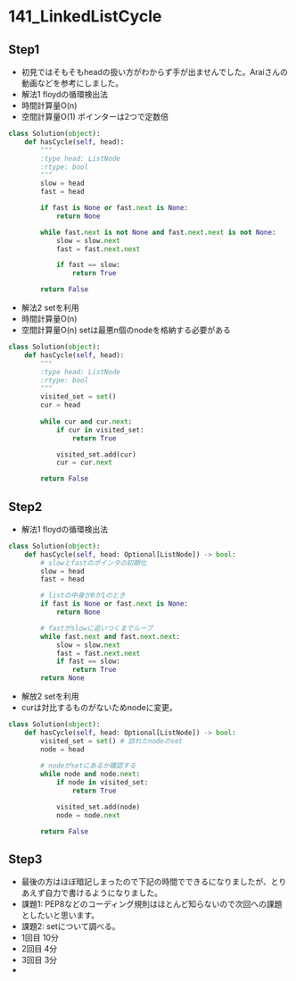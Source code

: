 # 141_LinkedListCycle

## Step1

- 初見ではそもそもheadの扱い方がわからず手が出ませんでした。Araiさんの動画などを参考にしました。
- 解法1 floydの循環検出法
- 時間計算量O(n)
- 空間計算量O(1) ポインターは2つで定数倍

```python
class Solution(object):
    def hasCycle(self, head):
        """
        :type head: ListNode
        :rtype: bool
        """
        slow = head
        fast = head

        if fast is None or fast.next is None:
            return None

        while fast.next is not None and fast.next.next is not None:
            slow = slow.next
            fast = fast.next.next

            if fast == slow:
                return True

        return False
```

- 解法2 setを利用
- 時間計算量O(n)
- 空間計算量O(n) setは最悪n個のnodeを格納する必要がある

```python
class Solution(object):
    def hasCycle(self, head):
        """
        :type head: ListNode
        :rtype: bool
        """
        visited_set = set()
        cur = head
        
        while cur and cur.next:
            if cur in visited_set:
                return True

            visited_set.add(cur)
            cur = cur.next

        return False
```

## Step2

- 解法1 floydの循環検出法

```python
class Solution(object):
    def hasCycle(self, head: Optional[ListNode]) -> bool:
        # slowとfastのポインタの初期化
        slow = head
        fast = head

        # listの中身が0か1のとき
        if fast is None or fast.next is None:
            return None

        # fastがslowに追いつくまでループ
        while fast.next and fast.next.next:
            slow = slow.next
            fast = fast.next.next
            if fast == slow:
                return True
        return None
```

- 解放2 setを利用
- curは対比するものがないためnodeに変更。

```python
class Solution(object):
    def hasCycle(self, head: Optional[ListNode]) -> bool:
        visited_set = set() # 訪れたnodeのset
        node = head
        
        # nodeがsetにあるか確認する
        while node and node.next:
            if node in visited_set:
                return True

            visited_set.add(node)
            node = node.next

        return False
```

## Step3

- 最後の方はほぼ暗記しまったので下記の時間でできるになりましたが、とりあえず自力で書けるようになりました。
- 課題1: PEP8などのコーディング規則はほとんど知らないので次回への課題としたいと思います。
- 課題2: setについて調べる。
- 1回目 10分
- 2回目 4分
- 3回目 3分
- 
